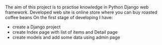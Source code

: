The aim of this project is to practise knowledge in Python Django web framework.
Developed web site is online store where you can buy roasted coffee beans
On the first stage of developing I have:
  - create a Django project
  - create Index page with list of items and Detail page
  - create models and add some data using admin page
